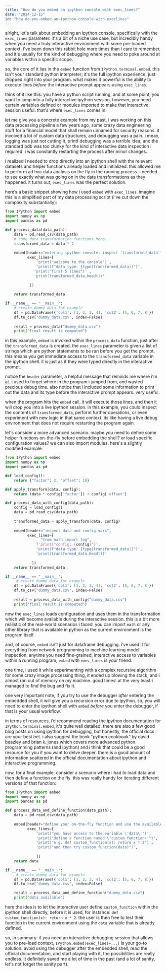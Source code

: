 ```yaml
---
title: "How do you embed an ipython console with exec_lines?"
date: "2024-12-15"
id: "how-do-you-embed-an-ipython-console-with-execlines"
---
```


alright, let's talk about embedding an ipython console, specifically with the `exec_lines` parameter. it's a bit of a niche use case, but incredibly handy when you need a truly interactive environment with some pre-loaded context. i've been down this rabbit hole more times than i care to remember, and it's usually for the kind of debugging where you need to poke around at variables within a specific scope.

so, the core of it lies in the `embed` function from `IPython.terminal.embed`. this isn't your standard python interpreter; it's the full ipython experience, just dropped right into your program. what makes it powerful is the ability to execute lines *before* the interactive prompt appears using `exec_lines`.

think of it like this: you have a python script running, and at some point, you want to jump into a fully interactive ipython session. however, you need certain variables defined or modules imported to make that interactive session useful. that's where `exec_lines` comes in.

let me give you a concrete example from my past. i was working on this data processing pipeline a few years ago, some crazy data engineering stuff for a financial model that shall remain unnamed for security reasons. it involved a lot of custom data structures, and debugging was a pain. i mean, logging was just not cutting it, printf debugging was a terrible idea, and the standard pdb was too clunky for the kind of interactive data inspection i required. i was constantly restarting the process after minor changes.

i realized i needed to drop directly into an ipython shell with the relevant datasets and helper functions already loaded and initialized. this allowed me to perform ad hoc data analysis on the fly in the running process. i needed to see exactly what was going on in the data transformations as they happened. it turns out, `exec_lines` was the perfect solution.

here’s a basic snippet showing how i used `embed` with `exec_lines`. imagine this is a simplified part of my data processing script (i've cut down the complexity substantially):

```python
from IPython import embed
import numpy as np
import pandas as pd

def process_data(data_path):
    data = pd.read_csv(data_path)
    # some data transformation functions here...
    transformed_data = data * 2
    
    embed(header="entering ipython console. inspect 'transformed_data'",
          exec_lines=[
              'print("welcome to the console")',
              'print(f"data type: {type(transformed_data)}")',
             'print("first 5 lines")' ,
             'print(transformed_data.head())'
             
           ])
           
    return transformed_data

if __name__ == "__main__":
    # create dummy data for example
    df = pd.DataFrame({'col1': [1, 2, 3, 4], 'col2': [5, 6, 7, 8]})
    df.to_csv("dummy_data.csv", index=False)
    
    result = process_data("dummy_data.csv")
    print("final result is computed")
```

in this example, `embed` is invoked within the `process_data` function, just after the `transformed_data` is created. the `exec_lines` parameter is given a list of strings which are python statements to be run before you get the prompt. this means you get immediate access to the `transformed_data` variable in the ipython shell. it is just as if they were typed directly in the interactive prompt.

notice the `header` parameter, a helpful message that reminds me where i'm at. i used to forget where in the program i jumped from, and wasted precious debug time. also notice that i included some information to print out the data and its type before the interactive prompt appears. very useful.

when the program hits the `embed` call, it will execute those lines, and then it will drop you into a live ipython session. in this example, you could inspect the contents of `transformed_data`, perform further operations, or even experiment with new logic in that same context. its like having a live debug environment that does not require restarting the program again.

let's consider a more advanced scenario. maybe you need to define some helper functions on-the-fly before embedding the shell? or load specific configuration values? we can also import modules. here's a slightly modified example:

```python
from IPython import embed
import numpy as np
import pandas as pd

def load_config():
    return {"factor": 2, "offset": 10}

def apply_transform(data, config):
    return (data * config['factor']) + config['offset']

def process_data_with_config(data_path):
    config = load_config()
    data = pd.read_csv(data_path)
    
    transformed_data = apply_transform(data, config)
    
    embed(header="inspect data and config vars",
          exec_lines=[
                "from math import log",
              f'print("config: {config}")',
              'print(f"data type: {type(transformed_data)}")',
              'print(transformed_data.head())'
              
            ])
    return transformed_data

if __name__ == "__main__":
     # create dummy data for example
    df = pd.DataFrame({'col1': [1, 2, 3, 4], 'col2': [5, 6, 7, 8]})
    df.to_csv("dummy_data.csv", index=False)
    
    result = process_data_with_config("dummy_data.csv")
    print("final result is computed")
```

now the `exec_lines` loads configuration and uses them in the transformation which will become available during the interactive session. this is a bit more realistic of the real-world scenarios i faced. you can import `math` or any other library that is available in python as the current environment is the program itself.

and, of course, `embed` isn’t just for dataframe debugging. i’ve used it for everything from network programming to machine learning model inspection. anytime you need fine-grained, interactive access to variables within a running program, `embed` with `exec_lines` is your friend.

one time, i used it while experimenting with a complex recursive algorithm for some crazy image processing thing, it ended up blowing the stack, and i almost ran out of memory on my machine. good times! at the very least i managed to find the bug and fix it.

one very important note, if you try to use the debugger *after* entering the embedded shell, it will give you a recursion error due to ipython. so, you will need to enter the ipython shell with `embed` *before* you enter the debugger, if that is your usual workflow.

in terms of resources, i’d recommend reading the ipython documentation for `IPython.terminal.embed`, it's quite well detailed. there are also a few good blog posts on using ipython for debugging, but honestly, the official docs are your best bet. i also suggest the book "python cookbook" by david beazley and brian k. jones which covers more advanced python programming patterns (and ipython) and i think that could be a good resource for you if you want to delve deeper. there is a good amount of information scattered in the official documentation about ipython and interactive programming.

now, for a final example, consider a scenario where i had to load data and then define a function on the fly. this was really handy for iterating different versions of that function:

```python
from IPython import embed
import numpy as np
import pandas as pd

def process_data_and_define_function(data_path):
    data = pd.read_csv(data_path)
        
    embed(header="define your on-the-fly function and use the available data!",
          exec_lines=[
              'print("you have access to the variable \'data\'")',
              'print("define a function named \'custom_function\'")',
              'print("e.g. def custom_function(x): return x * 2")',
              'print("and then try custom_function(data)")',
           
              ])
    return data

if __name__ == "__main__":
     # create dummy data for example
    df = pd.DataFrame({'col1': [1, 2, 3, 4], 'col2': [5, 6, 7, 8]})
    df.to_csv("dummy_data.csv", index=False)

    result = process_data_and_define_function("dummy_data.csv")
    print("data available")
```

here the idea is to let the interactive user define `custom_function` within the ipython shell directly, before it is used, for instance: `def custom_function(x): return x * 2`. the user is then free to test their function in the current environment using the `data` variable that is already defined.

so, in summary: if you need an interactive debugging session that allows you to pre-load context, `IPython.embed(exec_lines=...)` is your go-to solution. avoid using the debugger after the embedded shell, read the official documentation, and start playing with it, the possibilities are really endless. it definitely saved me a lot of time in the past (and a lot of sanity, let's not forget the sanity part).
